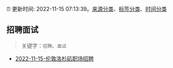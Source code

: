 :alarm_clock: 更新时间: 2022-11-15 07:13:39。[来源分类](../README.md)、[标签分类](../TAGS.md)、[时间分类](../TIMELINE.md)

## 招聘面试


> 关键字：`招聘`、`面试`



- [2022-11-15-伦敦洛杉矶职场招聘](https://www.v2ex.com/t/895362) 